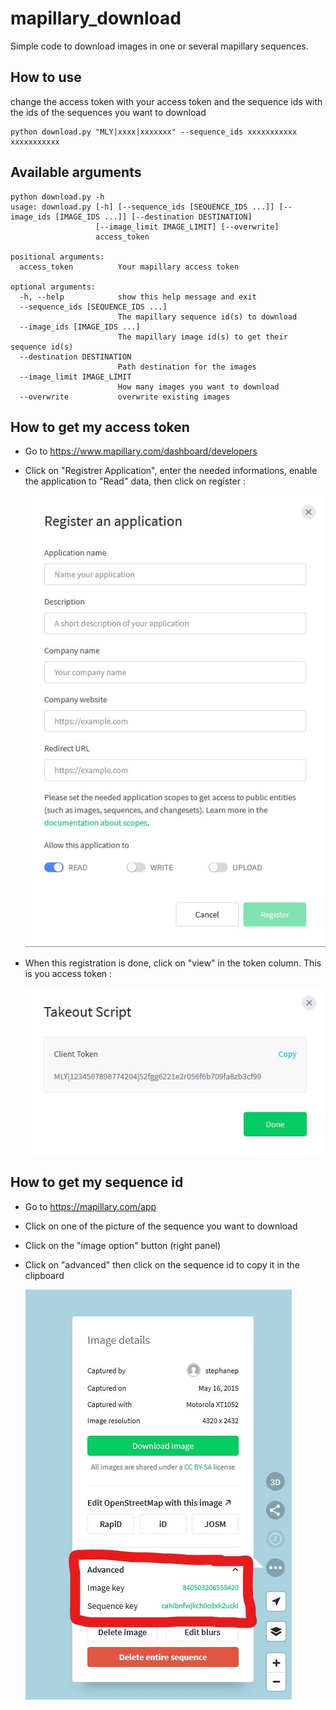 # mapillary_download
Simple code to download images in one or several mapillary sequences. 

## How to use
change the access token with your access token and the sequence ids with the ids of the sequences you want to download
```Shell
python download.py "MLY|xxxx|xxxxxxx" --sequence_ids xxxxxxxxxxx xxxxxxxxxxx
```

## Available arguments
```Shell
python download.py -h
usage: download.py [-h] [--sequence_ids [SEQUENCE_IDS ...]] [--image_ids [IMAGE_IDS ...]] [--destination DESTINATION]
                   [--image_limit IMAGE_LIMIT] [--overwrite]
                   access_token

positional arguments:
  access_token          Your mapillary access token

optional arguments:
  -h, --help            show this help message and exit
  --sequence_ids [SEQUENCE_IDS ...]
                        The mapillary sequence id(s) to download
  --image_ids [IMAGE_IDS ...]
                        The mapillary image id(s) to get their sequence id(s)
  --destination DESTINATION
                        Path destination for the images
  --image_limit IMAGE_LIMIT
                        How many images you want to download
  --overwrite           overwrite existing images
```

## How to get my access token
 - Go to https://www.mapillary.com/dashboard/developers
 - Click on "Registrer Application", enter the needed informations, enable the application to "Read" data, then click on register :

    ![register application](./doc/snapshot_mapillary_register_application.jpg)
 - When this registration is done, click on "view" in the token column. This is you access token : 
 
    ![token](./doc/snapshot_mapillary_token.jpg)

## How to get my sequence id

 - Go to https://mapillary.com/app
 - Click on one of the picture of the sequence you want to download
 - Click on the "image option" button (right panel)
 - Click on "advanced" then click on the sequence id to copy it in the clipboard

    ![snapshot](./doc/snapshot_mapillary_sequence.jpg)
